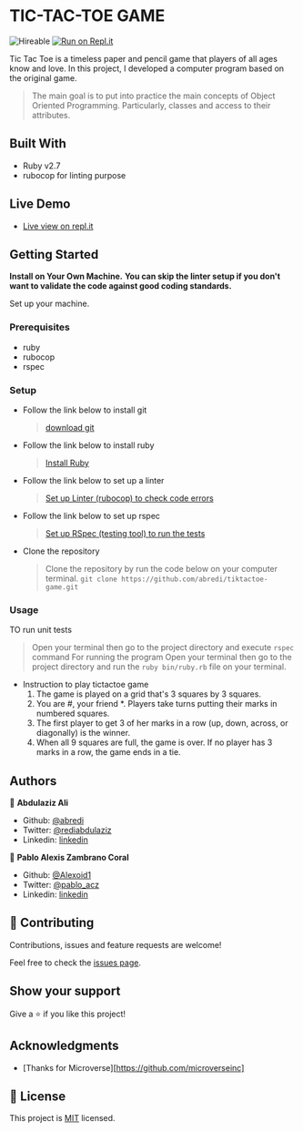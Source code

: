 # TIC-TAC-TOE GAME

![Hireable](https://cdn.rawgit.com/hiendv/hireable/master/styles/default/yes.svg) [![Run on Repl.it](https://repl.it/badge/github/wrakc/Bubble-Sort---Microverse)](https://repl.it/@aliabdulaziz/tiktactoe-game)

Tic Tac Toe is a timeless paper and pencil game that players of all ages know and love. In this project, I developed a computer program based on the original game. 
> The main goal is to put into practice the main concepts of Object Oriented Programming. Particularly, classes and access to their attributes.

## Built With

- Ruby v2.7
- rubocop for linting purpose

## Live Demo

- [Live view on repl.it](https://repl.it/@aliabdulaziz/tiktactoe-game#bin/main.rb)

## Getting Started

**Install on Your Own Machine.**
**You can skip the linter setup if you don't want to validate the code against good coding standards.**

Set up your machine.

### Prerequisites

- ruby
- rubocop
- rspec

### Setup

- Follow the link below to install git
  > [download git](https://git-scm.com/downloads)
- Follow the link below to install ruby
  > [Install Ruby](https://www.theodinproject.com/courses/ruby-programming/lessons/installing-ruby-ruby-programming)
- Follow the link below to set up a linter
  > [Set up Linter (rubocop) to check code errors](https://github.com/rubocop-hq/rubocop)
- Follow the link below to set up rspec
  > [Set up RSpec (testing tool) to run the tests](https://relishapp.com/rspec/docs/gettingstarted)
- Clone the repository
  > Clone the repository by run the code below on your computer terminal.
  `git clone https://github.com/abredi/tiktactoe-game.git`

### Usage
TO run unit tests
  > Open your terminal then go to the project directory and execute `rspec` command
For running the program
  > Open your terminal then go to the project directory and run the `ruby bin/ruby.rb` file on your terminal.

- Instruction to play tictactoe game
  1. The game is played on a grid that's 3 squares by 3 squares.
  2. You are #, your friend *. Players take turns putting their marks in numbered squares.
  3. The first player to get 3 of her marks in a row (up, down, across, or diagonally) is the   winner.
  4. When all 9 squares are full, the game is over. If no player has 3 marks in a row, the game ends in a tie.

## Authors

👤 **Abdulaziz Ali**

- Github: [@abredi](https://github.com/abredi)
- Twitter: [@rediabdulaziz](https://twitter.com/rediabdulaziz)
- Linkedin: [linkedin](https://www.linkedin.com/in/abdulaziz-ali-98948011a)

👤 **Pablo Alexis Zambrano Coral**

- Github: [@Alexoid1](https://github.com/Alexoid1)
- Twitter: [@pablo_acz](https://twitter.com/pablo_acz)
- Linkedin: [linkedin](https://www.linkedin.com/in/pablo-alexis-zambrano-coral-7a614a189/)

## 🤝 Contributing

Contributions, issues and feature requests are welcome!

Feel free to check the [issues page](issues/).

## Show your support

Give a ⭐️ if you like this project!

## Acknowledgments

- [Thanks for Microverse][https://github.com/microverseinc]

## 📝 License

This project is [MIT](LICENSE) licensed.

